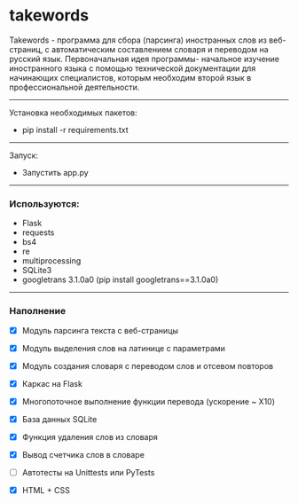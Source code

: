 # takewords
Takewords - программа для сбора (парсинга) иностранных слов из веб-страниц, с автоматическим составлением словаря и переводом на русский язык.
Первоначальная идея программы- начальное изучение иностранного языка с помощью технической документации для начинающих специалистов, которым необходим второй язык в профессиональной деятельности.
____________________________________________________________
Установка необходимых пакетов:
* pip install -r requirements.txt
_____________________________________________________________
Запуск:
* Запустить app.py
_____________________________________________________________
### Используются:
- Flask
- requests
- bs4
- re
- multiprocessing
- SQLite3
- googletrans 3.1.0a0 (pip install googletrans==3.1.0a0)
_________________________
### Наполнение

- [x] Модуль парсинга текста с веб-страницы
- [x] Модуль выделения слов на латинице с параметрами
- [x] Модуль создания словаря с переводом слов и отсевом повторов
- [x] Каркас на Flask
- [x] Многопоточное выполнение функции перевода (ускорение ~ X10)
- [x] База данных SQLite
- [x] Функция удаления слов из словаря
- [x] Вывод счетчика слов в словаре
- [ ] Автотесты на Unittests или PyTests
- [x] HTML + CSS

